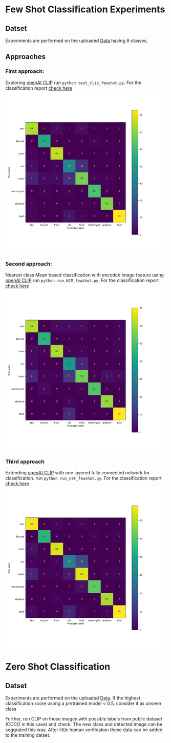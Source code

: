 # Few Shot Classification Experiments

## Datset
Experiments are performed on the uploaded [Data](./data/coco_crops_few_shot) having 8 classes.

## Approaches

### First approach:
Exploring [openAI CLIP]()
run `python test_clip_fewshot.py`. For the classification report [check here](Results_base/clip_fewshot_test.txt)
![Image of confusion matrix](Results_base/clip_fewshot_test.png)

### Second approach:
Nearest class Mean based classification with encoded image feature using [openAI CLIP]()
run `python run_NCM_fewshot.py`. For the classification report [check here](Results_NCM/NCM_fewshot.txt)
![Image of confusion matrix](Results_NCM/NCM_fewshot.png)

### Third approach
Extending [openAI CLIP]() with one layered fully connected network for classification.
run `python run_net_fewshot.py`. For the classification report [check here](Results_net/net_fewshot.txt)
![Image of confusion matrix](Results_net/net_fewshot.png)

# Zero Shot Classification

## Datset
Experiments are performed on the uploaded [Data](./data/coco_crops_zero_shot).
If the highest classification score usong a pretrained model < 0.5, consider it as unseen class

Further, run CLIP on those images with possible labels from public dataset (COCO in this case) and check.
The new class and detected image can be seggrated this way. After little human verification these data can be added to the training datset.